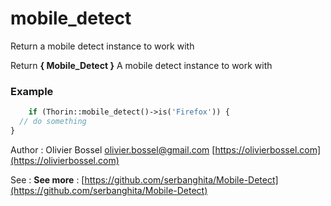 # mobile_detect

Return a mobile detect instance to work with

Return **{ Mobile_Detect }** A mobile detect instance to work with

### Example
```php
	if (Thorin::mobile_detect()->is('Firefox')) {
  // do something
}
```
Author : Olivier Bossel [olivier.bossel@gmail.com](mailto:olivier.bossel@gmail.com) [https://olivierbossel.com](https://olivierbossel.com)

See : **See more** : [https://github.com/serbanghita/Mobile-Detect](https://github.com/serbanghita/Mobile-Detect)